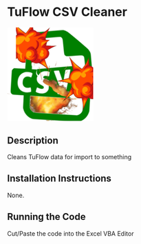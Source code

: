 # TuFlow CSV Cleaner
<img src="/thumbnail.png" width="200">

## Description
Cleans TuFlow data for import to something

## Installation Instructions
None. 

## Running the Code
Cut/Paste the code into the Excel VBA Editor

```

```
